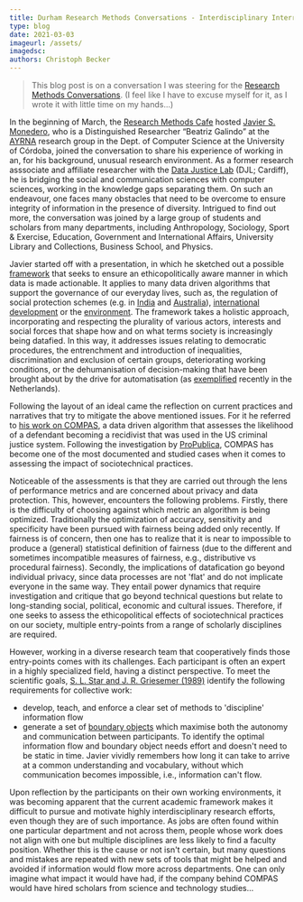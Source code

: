```yaml
---
title: Durham Research Methods Conversations - Interdisciplinary Interrogation of Sociotechnical Systems
type: blog
date: 2021-03-03
imageurl: /assets/
imagedsc:   
authors: Christoph Becker
---
```


> This blog post is on a conversation I was steering for the [Research Methods Conversations](https://duracuk-lb01-production.terminalfour.net/research/institutes-and-centres/research-methods/). (I feel like I have to excuse myself for it, as I wrote it with little time on my hands...)


In the beginning of March, the [Research Methods Cafe](https://duracuk-lb01-production.terminalfour.net/research/institutes-and-centres/research-methods/research/research-methods-cafe/) hosted [Javier S. Monedero](https://javism.github.io/), who is a Distinguished Researcher “Beatriz Galindo” at the [AYRNA](https://www.uco.es/ayrna/) research group in the Dept. of Computer Science at the University of Córdoba, joined the conversation to share his experience of working in an, for his background, unusual research environment. As a former research asssociate and  affiliate researcher with the [Data Justice Lab](https://datajusticelab.org/) (DJL; Cardiff), he is bridging the social and communication sciences with computer sciences, working in the knowledge gaps separating them. On such an endeavour, one faces many obstacles that need to be overcome to ensure integrity of information in the presence of diversity. Intrigued to find out more, the conversation was joined by a large group of students and scholars from many departments, including Anthropology, Sociology, Sport & Exercise, Education, Government and International Affairs, University Library and Collections, Business School, and Physics.

Javier started off with a presentation, in which he sketched out a possible [framework](https://www.tandfonline.com/doi/full/10.1080/1369118X.2019.1606268) that seeks to ensure an ethicopolitically aware manner in which data is made actionable. It applies to many data driven algorithms that support the governance of our everyday lives, such as, the regulation of social protection schemes (e.g. in [India](https://www.tandfonline.com/doi/full/10.1080/1369118X.2019.1575448) and [Australia](https://www.tandfonline.com/doi/abs/10.1080/1369118X.2019.1606266)), [international development](https://www.tandfonline.com/doi/full/10.1080/1369118X.2019.1599039) or the [environment](https://www.tandfonline.com/doi/abs/10.1080/1369118X.2019.1596293). The framework takes a holistic approach, incorporating and respecting the plurality of various actors, interests and social forces that shape how and on what terms society is increasingly being datafied. In this way, it addresses issues relating to democratic procedures, the entrenchment and introduction of inequalities, discrimination and exclusion of certain groups, deteriorating working conditions, or the dehumanisation of decision-making that have been brought about by the drive for automatisation (as [exemplified](https://www.universiteitleiden.nl/en/news/2021/01/meuwese-on-new-developments-in-dutch-cabinets-response-to-child-benefits-scandal) recently in the Netherlands).

Following the layout of an ideal came the reflection on current practices and narratives that try to mitigate the above mentioned issues. For it he referred to [his work on COMPAS](http://orca.cf.ac.uk/118783/), a data driven algorithm that assesses the likelihood of a defendant becoming a recidivist that was used in the US criminal justice system. Following the investigation by [ProPublica](https://www.propublica.org/article/machine-bias-risk-assessments-in-criminal-sentencing), COMPAS has become one of the most documented and studied cases when it comes to assessing the impact of sociotechnical practices.

Noticeable of the assessments is that they are carried out through the lens of performance metrics and are concerned about privacy and data protection. This, however, encounters the following problems. Firstly, there is the difficulty of choosing against which metric an algorithm is being optimized. Traditionally the optimization of accuracy, sensitivity and specificity have been pursued with fairness being added only recently. If fairness is of concern, then one has to realize that it is near to impossible to produce a (general) statistical definition of fairness (due to the different and sometimes incompatible measures of fairness, e.g., distributive vs procedural fairness). Secondly, the implications of datafication go beyond individual privacy, since data processes are not 'flat' and do not implicate everyone in the same way. They entail power dynamics that require investigation and critique that go beyond technical questions but relate to long-standing social, political, economic and cultural issues. Therefore, if one seeks to assess the ethicopolitical effects of sociotechnical practices on our society, multiple entry-points from a range of scholarly disciplines are required.

However, working in a diverse research team that cooperatively finds those entry-points comes with its challenges. Each participant is often an expert in a highly specialized field, having a distinct perspective. To meet the scientific goals, [S. L. Star and J. R. Griesemer (1989)](https://journals.sagepub.com/doi/10.1177/030631289019003001) identify the following requirements for collective work:
- develop, teach, and enforce a clear set of methods to 'discipline' information flow
- generate a set of [boundary objects](https://en.wikipedia.org/wiki/Boundary_object) which maximise both the autonomy and communication between participants.
To identify the optimal information flow and boundary object needs effort and doesn't need to be static in time. Javier vividly remembers how long it can take to arrive at a common understanding and vocabulary, without which communication becomes impossible, i.e., information can't flow.

Upon reflection by the participants on their own working environments, it was becoming apparent that the current academic framework makes it difficult to pursue and motivate highly interdisciplinary research efforts, even though they are of such importance. As jobs are often found within one particular department and not across them, people whose work does not align with one but multiple disciplines are less likely to find a faculty position. Whether this is the cause or not isn't certain, but many questions and mistakes are repeated with new sets of tools that might be helped and avoided if information would flow more across departments. One can only imagine what impact it would have had, if the company behind COMPAS would have hired scholars from science and technology studies...
